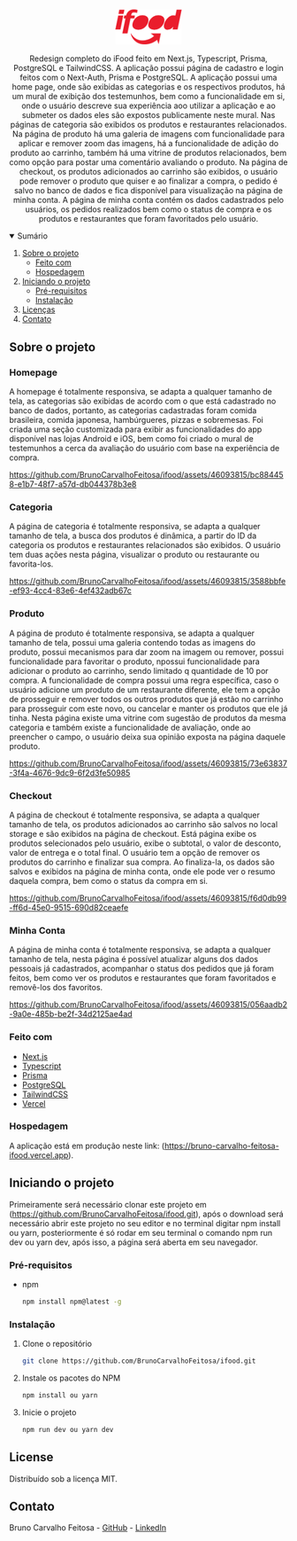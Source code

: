 <!-- PROJECT LOGO -->
<br />
<p align="center">
  <a href="https://github.com/BrunoCarvalhoFeitosa/ecommerce-store">
    <img src="\public\images\ifood-logo.png" alt="Logo" width="120" weight="120" />
  </a>

  <p align="center">
    Redesign completo do iFood feito em Next.js, Typescript, Prisma, PostgreSQL e TailwindCSS. A aplicação possui página de cadastro e login feitos com o Next-Auth, Prisma e PostgreSQL. A aplicação possui uma home page, onde são exibidas as categorias e os respectivos produtos, há um mural de exibição dos testemunhos, bem como a funcionalidade em si, onde o usuário descreve sua experiência aoo utilizar a aplicação e ao submeter os dados eles são expostos publicamente neste mural. Nas páginas de categoria são exibidos os produtos e restaurantes relacionados. Na página de produto há uma galeria de imagens com funcionalidade para aplicar e remover zoom das imagens, há a funcionalidade de adição do produto ao carrinho, também há uma vitrine de produtos relacionados, bem como opção para postar uma comentário avaliando o produto. Na página de checkout, os produtos adicionados ao carrinho são exibidos, o usuário pode remover o produto que quiser e ao finalizar a compra, o pedido é salvo no banco de dados e fica disponível para visualização na página de minha conta. A página de minha conta contém os dados cadastrados pelo usuários, os pedidos realizados bem como o status de compra e os produtos e restaurantes que foram favoritados pelo usuário.
</p>

<!-- TABLE OF CONTENTS -->
<details open="open">
  <summary>Sumário</summary>
  <ol>
    <li>
      <a href="#sobre-o-projeto">Sobre o projeto</a>
      <ul>
        <li><a href="#feito-com">Feito com</a></li>
        <li><a href="#hospedagem">Hospedagem</a></li>
      </ul>
    </li>
    <li>
      <a href="#iniciando-o-projeto">Iniciando o projeto</a>
      <ul>
        <li><a href="#pré-requisitos">Pré-requisitos</a></li>
        <li><a href="#instalação">Instalação</a></li>
      </ul>
    </li>
    <li><a href="#license">Licenças</a></li>
    <li><a href="#contato">Contato</a></li>
  </ol>
</details>

<!-- ABOUT THE PROJECT -->
## Sobre o projeto

### Homepage
A homepage é totalmente responsiva, se adapta a qualquer tamanho de tela, as categorias são exibidas de acordo com o que está cadastrado no banco de dados, portanto, as categorias cadastradas foram comida brasileira, comida japonesa, hambúrgueres, pizzas e sobremesas. Foi criada uma seção customizada para exibir as funcionalidades do app disponível nas lojas Android e iOS, bem como foi criado o mural de testemunhos a cerca da avaliação do usuário com base na experiência de compra.

https://github.com/BrunoCarvalhoFeitosa/ifood/assets/46093815/bc884458-e1b7-48f7-a57d-db044378b3e8

### Categoria
A página de categoria é totalmente responsiva, se adapta a qualquer tamanho de tela, a busca dos produtos é dinâmica, a partir do ID da categoria os produtos e restaurantes relacionados são exibidos. O usuário tem duas ações nesta página, visualizar o produto ou restaurante ou favorita-los.

https://github.com/BrunoCarvalhoFeitosa/ifood/assets/46093815/3588bbfe-ef93-4cc4-83e6-4ef432adb67c

### Produto
A página de produto é totalmente responsiva, se adapta a qualquer tamanho de tela, possui uma galeria contendo todas as imagens do produto, possui mecanismos para dar zoom na imagem ou remover, possui funcionalidade para favoritar o produto, npossui funcionalidade para adicionar o produto ao carrinho, sendo limitado q quantidade de 10 por compra. A funcionalidade de compra possui uma regra específica, caso o usuário adicione um produto de um restaurante diferente, ele tem a opção de prosseguir e remover todos os outros produtos que já estão no carrinho para prosseguir com este novo, ou cancelar e manter os produtos que ele já tinha. Nesta página existe uma vitrine com sugestão de produtos da mesma categoria e também existe a funcionalidade de avaliação, onde ao preencher o campo, o usuário deixa sua opinião exposta na página daquele produto.

https://github.com/BrunoCarvalhoFeitosa/ifood/assets/46093815/73e63837-3f4a-4676-9dc9-6f2d3fe50985

### Checkout
A página de checkout é totalmente responsiva, se adapta a qualquer tamanho de tela, os produtos adicionados ao carrinho são salvos no local storage e são exibidos na página de checkout. Está página exibe os produtos selecionados pelo usuário, exibe o subtotal, o valor de desconto, valor de entrega e o total final. O usuário tem a opção de remover os produtos do carrinho e finalizar sua compra. Ao finaliza-la, os dados são salvos e exibidos na página de minha conta, onde ele pode ver o resumo daquela compra, bem como o status da compra em si.

https://github.com/BrunoCarvalhoFeitosa/ifood/assets/46093815/f6d0db99-ff6d-45e0-9515-690d82ceaefe

### Minha Conta
A página de minha conta é totalmente responsiva, se adapta a qualquer tamanho de tela, nesta página é possível atualizar alguns dos dados pessoais já cadastrados, acompanhar o status dos pedidos que já foram feitos, bem como ver os produtos e restaurantes que foram favoritados e removê-los dos favoritos.

https://github.com/BrunoCarvalhoFeitosa/ifood/assets/46093815/056aadb2-9a0e-485b-be2f-34d2125ae4ad

### Feito com

* [Next.js](https://nextjs.org)
* [Typescript](https://www.typescriptlang.org)
* [Prisma](https://www.prisma.io)
* [PostgreSQL](https://www.postgresql.org)
* [TailwindCSS](https://tailwindcss.com)
* [Vercel](https://vercel.com)

### Hospedagem

A aplicação está em produção neste link: (https://bruno-carvalho-feitosa-ifood.vercel.app).

<!-- GETTING STARTED -->
## Iniciando o projeto

Primeiramente será necessário clonar este projeto em (https://github.com/BrunoCarvalhoFeitosa/ifood.git), após o download será necessário abrir este projeto no seu editor e no terminal digitar npm install ou yarn, posteriormente é só rodar em seu terminal o comando npm run dev ou yarn dev, após isso, a página será aberta em seu navegador.

### Pré-requisitos

* npm
  ```sh
  npm install npm@latest -g
  ```

### Instalação

1. Clone o repositório
   ```sh
   git clone https://github.com/BrunoCarvalhoFeitosa/ifood.git
   ```
2. Instale os pacotes do NPM
   ```sh
   npm install ou yarn
   ```
   
3. Inicie o projeto
   ```sh
   npm run dev ou yarn dev
   ```   

<!-- LICENSE -->
## License

Distribuído sob a licença MIT.

<!-- CONTACT -->
## Contato

Bruno Carvalho Feitosa - [GitHub](https://github.com/BrunoCarvalhoFeitosa) - [LinkedIn](https://www.linkedin.com/in/bruno-carvalho-feitosa/)
